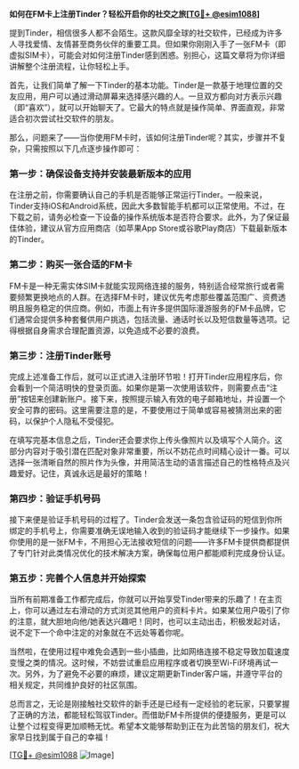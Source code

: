 **如何在FM卡上注册Tinder？轻松开启你的社交之旅[[TG💪+ @esim1088](https://t.me/s/esim1088)]**

提到Tinder，相信很多人都不会陌生。这款风靡全球的社交软件，已经成为许多人寻找爱情、友情甚至商务伙伴的重要工具。但如果你刚刚入手了一张FM卡（即虚拟SIM卡），可能会对如何注册Tinder感到困惑。别担心，这篇文章将为你详细讲解整个注册流程，让你轻松上手。

首先，让我们简单了解一下Tinder的基本功能。Tinder是一款基于地理位置的交友应用，用户可以通过滑动屏幕来选择感兴趣的人。一旦双方都向对方表示兴趣（即“喜欢”），就可以开始聊天了。它最大的特点就是操作简单、界面直观，非常适合初次尝试社交软件的朋友。

那么，问题来了——当你使用FM卡时，该如何注册Tinder呢？其实，步骤并不复杂，只需按照以下几点逐步操作即可：

### 第一步：确保设备支持并安装最新版本的应用

在注册之前，你需要确认自己的手机是否能够正常运行Tinder。一般来说，Tinder支持iOS和Android系统，因此大多数智能手机都可以正常使用。不过，在下载之前，请务必检查一下设备的操作系统版本是否符合要求。此外，为了保证最佳体验，建议从官方应用商店（如苹果App Store或谷歌Play商店）下载最新版本的Tinder。

### 第二步：购买一张合适的FM卡

FM卡是一种无需实体SIM卡就能实现网络连接的服务，特别适合经常旅行或者需要频繁更换地点的人群。在选择FM卡时，建议优先考虑那些覆盖范围广、资费透明且服务稳定的供应商。例如，市面上有许多提供国际漫游服务的FM卡品牌，它们通常会提供多种套餐供用户挑选，包括流量、通话时长以及短信数量等选项。记得根据自身需求合理配置资源，以免造成不必要的浪费。

### 第三步：注册Tinder账号

完成上述准备工作后，就可以正式进入注册环节啦！打开Tinder应用程序后，你会看到一个简洁明快的登录页面。如果你是第一次使用该软件，则需要点击“注册”按钮来创建新账户。接下来，按照提示输入有效的电子邮箱地址，并设置一个安全可靠的密码。这里需要注意的是，不要使用过于简单或容易被猜测出来的密码，以保护个人隐私不受侵犯。

在填写完基本信息之后，Tinder还会要求你上传头像照片以及填写个人简介。这部分内容对于吸引潜在匹配对象非常重要，所以不妨花点时间精心设计一番。可以选择一张清晰自然的照片作为头像，并用简洁生动的语言描述自己的性格特点及兴趣爱好。记住，真诚永远是最好的策略！

### 第四步：验证手机号码

接下来便是验证手机号码的过程了。Tinder会发送一条包含验证码的短信到你所绑定的手机号上，你需要准确无误地输入收到的验证码才能继续下一步操作。如果你使用的是一张FM卡，不用担心无法接收短信的问题——许多FM卡提供商都提供了专门针对此类情况优化的技术解决方案，确保每位用户都能顺利完成身份认证。

### 第五步：完善个人信息并开始探索

当所有前期准备工作都完成后，你就可以开始享受Tinder带来的乐趣了！在主页上，你可以通过左右滑动的方式浏览其他用户的资料卡片。如果某位用户吸引了你的注意，就大胆地向他/她表达兴趣吧！同时，也可以主动出击，积极发起对话，说不定下一个命中注定的对象就在不远处等着你呢。

当然啦，在使用过程中难免会遇到一些小插曲，比如网络连接不稳定导致加载速度变慢之类的情况。这时候，不妨尝试重启应用程序或者切换至Wi-Fi环境再试一次。另外，为了避免不必要的麻烦，建议定期更新Tinder客户端，并遵守平台的相关规定，共同维护良好的社区氛围。

总而言之，无论是刚接触社交软件的新手还是已经有一定经验的老玩家，只要掌握了正确的方法，都能轻松驾驭Tinder。而借助FM卡所提供的便捷服务，更是可以让整个过程变得更加顺畅无忧。希望本文能够帮助到正在为此苦恼的朋友们，祝大家早日找到属于自己的幸福！

[[TG💪+ @esim1088](https://t.me/s/esim1088) ![Image](https://i.postimg.cc/4NQfJmqS/Snipaste-2025-05-13-00-14-12.png)]